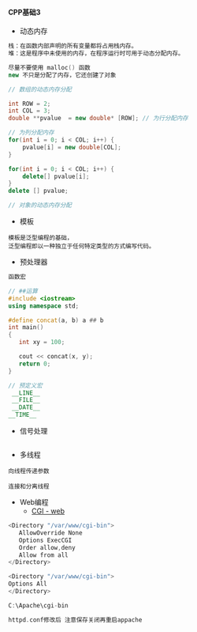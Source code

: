 #### **CPP基础3**

* 动态内存

```cpp
栈：在函数内部声明的所有变量都将占用栈内存。
堆：这是程序中未使用的内存，在程序运行时可用于动态分配内存。

尽量不要使用 malloc() 函数
new 不只是分配了内存，它还创建了对象

// 数组的动态内存分配

int ROW = 2;
int COL = 3;
double **pvalue  = new double* [ROW]; // 为行分配内存

// 为列分配内存
for(int i = 0; i < COL; i++) {
    pvalue[i] = new double[COL];
}

for(int i = 0; i < COL; i++) {
    delete[] pvalue[i];
}
delete [] pvalue; 

// 对象的动态内存分配
```

* 模板

```
模板是泛型编程的基础，
泛型编程即以一种独立于任何特定类型的方式编写代码。
```

* 预处理器

```cpp
函数宏

// ##运算
#include <iostream>
using namespace std;

#define concat(a, b) a ## b
int main()
{
   int xy = 100;

   cout << concat(x, y);
   return 0;
}

// 预定义宏
 __LINE__
 __FILE__  
 __DATE__
__TIME__
```

* 信号处理

```

```

* 多线程

```
向线程传递参数

连接和分离线程
```

* Web编程
  * [CGI - web](http://www.cnblogs.com/gongxijun/p/4366284.html)

```cpp
<Directory "/var/www/cgi-bin">
   AllowOverride None
   Options ExecCGI
   Order allow,deny
   Allow from all
</Directory>

<Directory "/var/www/cgi-bin">
Options All
</Directory>

C:\Apache\cgi-bin 

httpd.conf修改后 注意保存关闭再重启appache
```



